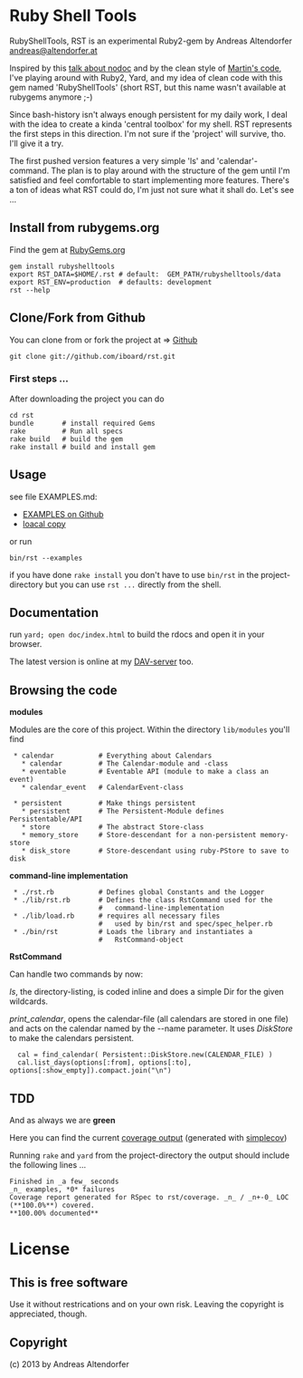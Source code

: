 Ruby Shell Tools
================

RubyShellTools, RST is an experimental Ruby2-gem by Andreas Altendorfer <andreas@altendorfer.at>


Inspired by this [talk about nodoc][] and by the clean style of
[Martin's code][],  I've playing around with Ruby2, Yard, and my idea of
clean code with this gem named 'RubyShellTools' (short RST, but this
name wasn't available at rubygems anymore ;-)

Since bash-history isn't always enough persistent for my daily work, I deal with the idea to create a kinda 'central toolbox' for my shell. RST represents the first steps in this direction. I'm not sure if the 'project' will survive, tho. I'll give it a try.

The first pushed version features a very simple 'ls' and 'calendar'-command. The plan is to play around with the structure of the gem until I'm satisfied and feel comfortable to start implementing more features. There's a ton of ideas what RST could do, I'm just not sure what it shall do. Let's see ...


Install from rubygems.org
-------------------------
 
Find the gem at [RubyGems.org][]

    gem install rubyshelltools
    export RST_DATA=$HOME/.rst # default:  GEM_PATH/rubyshelltools/data
    export RST_ENV=production  # defaults: development
    rst --help


Clone/Fork from Github
----------------------

You can clone from or fork the project at => [Github][]

    git clone git://github.com/iboard/rst.git

### First steps ...

After downloading the project you can do

    cd rst
    bundle       # install required Gems
    rake         # Run all specs
    rake build   # build the gem
    rake install # build and install gem


Usage
-----

see file EXAMPLES.md:

 * [EXAMPLES on Github][]
 * [loacal copy](./file.examples.html)
 
or run

    bin/rst --examples

if you have done `rake install` you don't have to use `bin/rst` in 
the project-directory but you can use `rst ...` directly from the shell.

Documentation
-------------

run `yard; open doc/index.html` to build the rdocs and open
it in your browser.

The latest version is online at my [DAV-server][] too.

Browsing the code
-----------------

  **modules**
  
 Modules are the core of this project. Within the directory
 `lib/modules` you'll find

     * calendar           # Everything about Calendars 
       * calendar         # The Calendar-module and -class
       * eventable        # Eventable API (module to make a class an event)
       * calendar_event   # CalendarEvent-class
      
     * persistent         # Make things persistent
       * persistent       # The Persistent-Module defines Persistentable/API
       * store            # The abstract Store-class
       * memory_store     # Store-descendant for a non-persistent memory-store
       * disk_store       # Store-descendant using ruby-PStore to save to disk


  **command-line implementation**
  
     * ./rst.rb           # Defines global Constants and the Logger
     * ./lib/rst.rb       # Defines the class RstCommand used for the
                          #   command-line-implementation
     * ./lib/load.rb      # requires all necessary files
                          #   used by bin/rst and spec/spec_helper.rb
     * ./bin/rst          # Loads the library and instantiates a
                          #   RstCommand-object

  **RstCommand**

Can handle two commands by now: 

_ls_, 
  the directory-listing, is coded
inline and does a simple Dir for the given wildcards.

_print_calendar_,
  opens the calendar-file (all calendars are stored in one file) and acts on the calendar 
named by the --name parameter. It uses _DiskStore_ to make the calendars
persistent.

      cal = find_calendar( Persistent::DiskStore.new(CALENDAR_FILE) )
      cal.list_days(options[:from], options[:to], options[:show_empty]).compact.join("\n")
  


TDD
---

And as always we are **green**

Here you can find the current [coverage output][] (generated with [simplecov][])

Running `rake` and `yard` from the project-directory the output should include
the following lines ...

    Finished in _a few_ seconds
    _n_ examples, *0* failures
    Coverage report generated for RSpec to rst/coverage. _n_ / _n+-0_ LOC (**100.0%**) covered.
    **100.00% documented**


License
=======

This is free software
---------------------

Use it without restrications and on your own risk.
Leaving the copyright is appreciated, though.


Copyright
---------

(c) 2013 by Andreas Altendorfer


[simplecov]: http://github.com/colszowka/simplecov 
[RubyGems.org]: https://rubygems.org/gems/rubyshelltools
[coverage output]: http://dav.iboard.cc/container/rst-coverage
[Github]: https://github.com/iboard/rst
[EXAMPLES on Github]: https://github.com/iboard/rst/blob/master/assets/docs/examples.md#examples
[DAV-Server]: http://dav.iboard.cc/container/rst-doc
[talk about nodoc]: http://www.youtube.com/watch?v=tCw7CpRvYOE
[Martin's code]: https://github.com/snusnu
